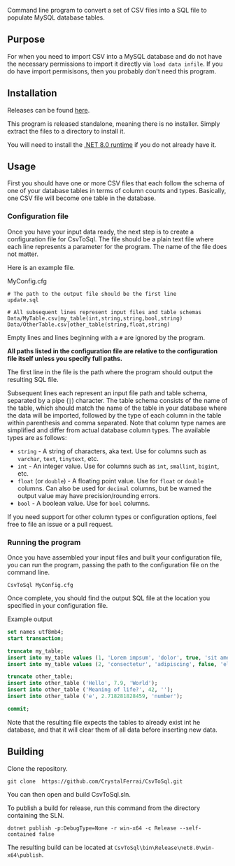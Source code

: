 Command line program to convert a set of CSV files into a SQL file to populate MySQL database tables.

## Purpose

For when you need to import CSV into a MySQL database and do not have the necessary permissions to import it directly via `load data infile`. If you do have import permisisons, then you probably don't need this program.

## Installation

Releases can be found [here](https://github.com/CrystalFerrai/CsvToSql/releases).

This program is released standalone, meaning there is no installer. Simply extract the files to a directory to install it.

You will need to install the [.NET 8.0 runtime](https://dotnet.microsoft.com/en-us/download/dotnet/8.0) if you do not already have it.

## Usage

First you should have one or more CSV files that each follow the schema of one of your database tables in terms of column counts and types. Basically, one CSV file will become one table in the database.

### Configuration file

Once you have your input data ready, the next step is to create a configuration file for CsvToSql. The file should be a plain text file where each line represents a parameter for the program. The name of the file does not matter.

Here is an example file.

MyConfig.cfg
```
# The path to the output file should be the first line
update.sql

# All subsequent lines represent input files and table schemas
Data/MyTable.csv|my_table(int,string,string,bool,string)
Data/OtherTable.csv|other_table(string,float,string)
```

Empty lines and lines beginning with a `#` are ignored by the program.

**All paths listed in the configuration file are relative to the configuration file itself unless you specify full paths.**

The first line in the file is the path where the program should output the resulting SQL file.

Subsequent lines each represent an input file path and table schema, separated by a pipe (`|`) character. The table schema consists of the name of the table, which should match the name of the table in your database where the data will be imported, followed by the type of each column in the table within parenthesis and comma separated. Note that column type names are simplified and differ from actual database column types. The available types are as follows:

* `string` - A string of characters, aka text. Use for columns such as `varchar`, `text`, `tinytext`, etc.
* `int` - An integer value. Use for columns such as `int`, `smallint`, `bigint`, etc.
* `float` (or `double`) - A floating point value. Use for `float` or `double` columns. Can also be used for `decimal` columns, but be warned the output value may have precision/rounding errors.
* `bool` - A boolean value. Use for `bool` columns.

If you need support for other column types or configuration options, feel free to file an issue or a pull request.

### Running the program

Once you have assembled your input files and built your configuration file, you can run the program, passing the path to the configuration file on the command line.

```
CsvToSql MyConfig.cfg
```

Once complete, you should find the output SQL file at the location you specified in your configuration file.

Example output
```sql
set names utf8mb4;
start transaction;

truncate my_table;
insert into my_table values (1, 'Lorem impsum', 'dolor', true, 'sit amet');
insert into my_table values (2, 'consectetur', 'adipiscing', false, 'elit');

truncate other_table;
insert into other_table ('Hello', 7.9, 'World');
insert into other_table ('Meaning of life?', 42, '');
insert into other_table ('e', 2.718281828459, 'number');

commit;
```

Note that the resulting file expects the tables to already exist int he database, and that it will clear them of all data before inserting new data.

## Building

Clone the repository.
```
git clone  https://github.com/CrystalFerrai/CsvToSql.git
```

You can then open and build CsvToSql.sln.

To publish a build for release, run this command from the directory containing the SLN.
```
dotnet publish -p:DebugType=None -r win-x64 -c Release --self-contained false
```

The resulting build can be located at `CsvToSql\bin\Release\net8.0\win-x64\publish`.